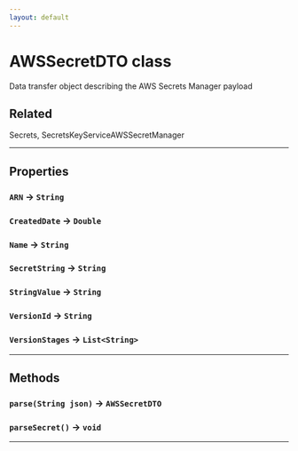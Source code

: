 ```yaml
---
layout: default
---
```

# AWSSecretDTO class

Data transfer object describing the AWS Secrets Manager payload

## Related

Secrets, SecretsKeyServiceAWSSecretManager

---
## Properties

### `ARN` → `String`

### `CreatedDate` → `Double`

### `Name` → `String`

### `SecretString` → `String`

### `StringValue` → `String`

### `VersionId` → `String`

### `VersionStages` → `List<String>`

---
## Methods
### `parse(String json)` → `AWSSecretDTO`
### `parseSecret()` → `void`
---
